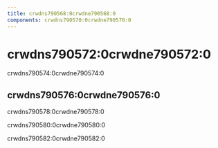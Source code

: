 ```yaml
---
title: crwdns790568:0crwdne790568:0
components: crwdns790570:0crwdne790570:0
---
```

# crwdns790572:0crwdne790572:0

<p class="description">crwdns790574:0crwdne790574:0</p>

## crwdns790576:0crwdne790576:0

crwdns790578:0crwdne790578:0

crwdns790580:0crwdne790580:0

crwdns790582:0crwdne790582:0